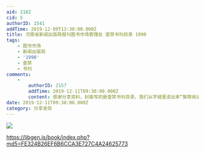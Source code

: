 ```yaml
---
aid: 2182
cid: 5
authorID: 1541
addTime: 2019-12-09T13:30:00.000Z
title: 河南省新闻出版局报刊图书市场管理处 查禁书刊目录 1990
tags:
    - 图书市场
    - 新闻出版局
    - '1990'
    - 查禁
    - 书刊
comments:
    -
        authorID: 2157
        addTime: 2019-12-11T09:30:00.000Z
        content: 感谢分享资料，封面写的是查禁书刊目录，我们从字缝里读出来“推荐阅读书单”。
date: 2019-12-11T09:30:00.000Z
category: 分享发现
---
```


![](https://libgen.is/covers/2447000/fe324b26ef6b6cca3e727c4a24625773-g.jpg)

https://libgen.is/book/index.php?md5=FE324B26EF6B6CCA3E727C4A24625773
